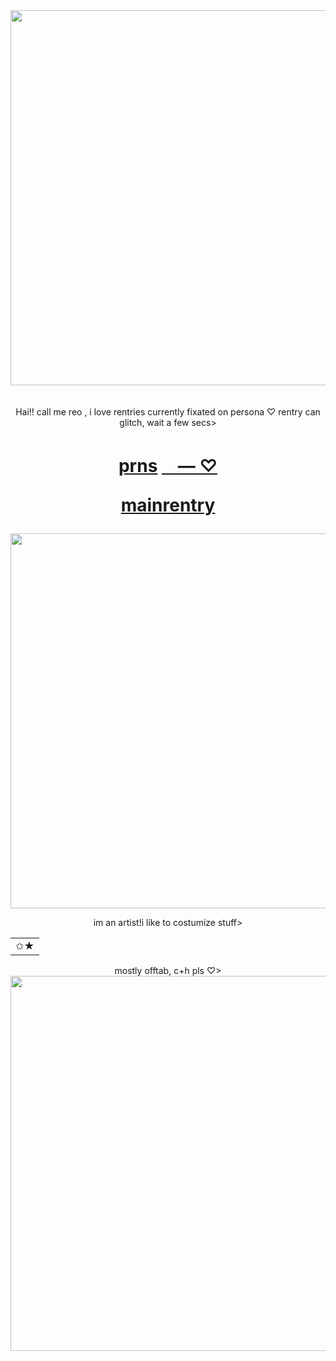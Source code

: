 <img src="https://i.imgur.com/KSjmsqq.png&=80" width="600">
ㅤ
<p align="center"> Hai!! call me reo , i love rentries
currently fixated on persona ♡
rentry can glitch, wait a few secs>


<h1 align="center"></[prns](https://pronouns.cc/@kureomi)>

[prns](https://pronouns.cc/@kureomi) [ㅤ— ⁠♡](https://rentry.co/lovemailreo) 

[mainrentry](https://rentry.co/cinnamonp)
</h1>

<img src="https://i.imgur.com/MJ8GSi4.png&" width="600">

<p align="center"> im an artist!i like to costumize stuff>
<p align="center" sign my gb plspsl > 

<table><tr><td>✩★</td></tr></table>
<p align="center"> mostly offtab, c+h⁠ pls ♡>


<img src="https://i.imgur.com/PfwFNtJ.png&=80" width="600">

ㅤ
